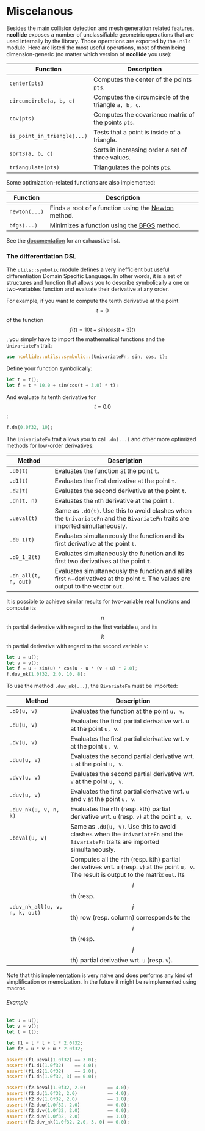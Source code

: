 # Miscelanous

Besides the main collision detection and mesh generation related features,
**ncollide** exposes a number of unclassifiable geometric operations that are
used internally by the library. Those operations are exported by the `utils`
module. Here are listed the most useful operations, most of them being
dimension-generic (no matter which version of **ncollide** you use):

| Function                    | Description                                          |
|--                           | --                                                   |
| `center(pts)`               | Computes the center of the points `pts`.             |
| `circumcircle(a, b, c)`     | Computes the circumcircle of the triangle `a, b, c`. |
| `cov(pts)`                  | Computes the covariance matrix of the points `pts`.  |
| `is_point_in_triangle(...)` | Tests that a point is inside of a triangle.          |
| `sort3(a, b, c)`            | Sorts in increasing order a set of three values.     |
| `triangulate(pts)`          | Triangulates the points `pts`.                       |

Some optimization-related functions are also implemented:

| Function      | Description                                          |
|--             | --                                                   |
| `newton(...)` | Finds a root of a function using the [Newton](http://en.wikipedia.org/wiki/Newton's_method) method.  |
| `bfgs(...)`   | Minimizes a function using the [BFGS](http://en.wikipedia.org/wiki/Broyden%E2%80%93Fletcher%E2%80%93Goldfarb%E2%80%93Shanno_algorithm) method. |

See the
[documentation](http://ncollide.org/doc/ncollide3df32/utils/index.html) for an
exhaustive list.


### The differentiation DSL

The `utils::symbolic` module defines a very inefficient but useful
differentiation Domain Specific Language. In other words, it is a set of
structures and function that allows you to describe symbolically a one or
two-variables function and evaluate their derivative at any order.

For example, if you want to compute the tenth derivative at the point $$t =
0$$ of the function $$f(t) = 10t + sin(cos(t + 3)t)$$, you simply have to
import the mathematical functions and the `UnivariateFn` trait:

```rust
use ncollide::utils::symbolic::{UnivariateFn, sin, cos, t};
```

Define your function symbolically:

```rust
let t = t();
let f = t * 10.0 + sin(cos(t + 3.0) * t);
```

And evaluate its tenth derivative for $$t = 0.0$$:

```rust
f.dn(0.0f32, 10);
```

The `UnivariateFn` trait allows you to call `.dn(...)` and other more optimized
methods for low-order derivatives:

| Method               | Description |
|--                    | --          |
| `.d0(t)`             | Evaluates the function at the point `t`. |
| `.d1(t)`             | Evaluates the first derivative at the point `t`.  |
| `.d2(t)`             | Evaluates the second derivative at the point `t`. |
| `.dn(t, n)`          | Evaluates the `n`th derivative at the point `t`. |
| `.ueval(t)`          | Same as `.d0(t)`. Use this to avoid clashes when the `UnivariateFn` and the `BivariateFn` traits are imported simultaneously. |
| `.d0_1(t)`           | Evaluates simultaneously the function and its first derivative at the point `t`. |
| `.d0_1_2(t)`         | Evaluates simultaneously the function and its first two derivatives at the point `t`. |
| `.dn_all(t, n, out)` | Evaluates simultaneously the function and all its first `n`-derivatives at the point `t`. The values are output to the vector `out`. |

It is possible to achieve similar results for two-variable real functions and
compute its $$n$$th partial derivative with regard to the first variable `u`,
and its $$k$$th partial derivative with regard to the second variable `v`:

```rust
let u = u();
let v = v();
let f = u + sin(u) * cos(u - u * (v + u) * 2.0);
f.duv_nk(1.0f32, 2.0, 10, 8);
```

To use the method `.duv_nk(...)`, the `BivariateFn` must be imported:


| Method                        | Description |
|--                             | --          |
| `.d0(u, v)`                    | Evaluates the function at the point `u, v`. |
| `.du(u, v)`                    | Evaluates the first partial derivative wrt. `u` at the point `u, v`. |
| `.dv(u, v)`                    | Evaluates the first partial derivative wrt. `v` at the point `u, v`. |
| `.duu(u, v)`                   | Evaluates the second partial derivative wrt. `u` at the point `u, v`. |
| `.dvv(u, v)`                   | Evaluates the second partial derivative wrt. `v` at the point `u, v`. |
| `.duv(u, v)`                   | Evaluates the first partial derivative wrt. `u` and `v` at the point `u, v`. |
| `.duv_nk(u, v, n, k)`          | Evaluates the `n`th (resp. `k`th) partial derivative wrt. `u` (resp. `v`) at the point `u, v`. |
| `.beval(u, v)`                 | Same as `.d0(u, v)`. Use this to avoid clashes when the `UnivariateFn` and the `BivariateFn` traits are imported simultaneously. |
| `.duv_nk_all(u, v, n, k, out)` | Computes all the `n`th (resp. `k`th) partial derivatives wrt. `u` (resp. `v`) at the point `u, v`. The result is output to the matrix `out`. Its $$i$$th (resp. $$j$$th) row (resp. column) corresponds to the $$i$$th (resp. $$j$$th) partial derivative wrt. `u` (resp. `v`).|

Note that this implementation is very naive and does performs any kind of
simplification or memoization. In the future it might be reimplemented using
macros.

###### Example <div class="btn-primary" onclick="window.open('../src/dsl.rs')"></div>

```rust
let u = u();
let v = v();
let t = t();

let f1 = t * t + t * 2.0f32;
let f2 = u * v + u * 2.0f32;

assert!(f1.ueval(1.0f32) == 3.0);
assert!(f1.d1(1.0f32)    == 4.0);
assert!(f1.d2(1.0f32)    == 2.0);
assert!(f1.dn(1.0f32, 3) == 0.0);

assert!(f2.beval(1.0f32, 2.0)        == 4.0);
assert!(f2.du(1.0f32, 2.0)           == 4.0);
assert!(f2.dv(1.0f32, 2.0)           == 1.0);
assert!(f2.duu(1.0f32, 2.0)          == 0.0);
assert!(f2.dvv(1.0f32, 2.0)          == 0.0);
assert!(f2.duv(1.0f32, 2.0)          == 1.0);
assert!(f2.duv_nk(1.0f32, 2.0, 3, 0) == 0.0);
```
